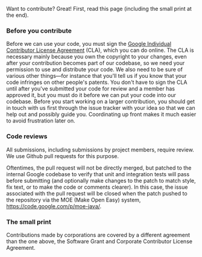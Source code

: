 Want to contribute? Great! First, read this page (including the small print at
the end).

### Before you contribute
Before we can use your code, you must sign the
[Google Individual Contributor License
Agreement](https://developers.google.com/open-source/cla/individual?csw=1)
(CLA), which you can do online. The CLA is necessary mainly because you own the
copyright to your changes, even after your contribution becomes part of our
codebase, so we need your permission to use and distribute your code. We also
need to be sure of various other things—for instance that you'll tell us if you
know that your code infringes on other people's patents. You don't have to sign
the CLA until after you've submitted your code for review and a member has
approved it, but you must do it before we can put your code into our codebase.
Before you start working on a larger contribution, you should get in touch with
us first through the issue tracker with your idea so that we can help out and
possibly guide you. Coordinating up front makes it much easier to avoid
frustration later on.

### Code reviews
All submissions, including submissions by project members, require review. We
use Github pull requests for this purpose.

Oftentimes, the pull request will not be directly merged, but patched to the
internal Google codebase to verify that unit and integration tests will pass
before submitting (and optionally make changes to the patch to match style, fix
text, or to make the code or comments clearer). In this case, the issue
associated with the pull request will be closed when the patch pushed to the
repository via the MOE (Make Open Easy) system,
https://code.google.com/p/moe-java/.

### The small print
Contributions made by corporations are covered by a different agreement than
the one above, the Software Grant and Corporate Contributor License Agreement.

